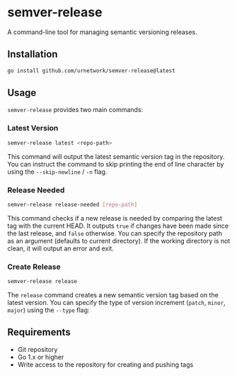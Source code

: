 # semver-release

A command-line tool for managing semantic versioning releases.

## Installation

```bash
go install github.com/urnetwork/semver-release@latest
```

## Usage

`semver-release` provides two main commands:

### Latest Version

```bash
semver-release latest <repo-path>
```

This command will output the latest semantic version tag in the repository.
You can instruct the command to skip printing the end of line character by using the `--skip-newline` / `-n` flag.

### Release Needed

```bash
semver-release release-needed [repo-path]
```

This command checks if a new release is needed by comparing the latest tag with the current HEAD. 
It outputs `true` if changes have been made since the last release, and `false` otherwise.
You can specify the repository path as an argument (defaults to current directory).
If the working directory is not clean, it will output an error and exit.

### Create Release
```bash
semver-release release
```

The `release` command creates a new semantic version tag based on the latest version. You can specify the type of version increment (`patch`, `minor`, `major`) using the `--type` flag:


## Requirements

- Git repository
- Go 1.x or higher
- Write access to the repository for creating and pushing tags
